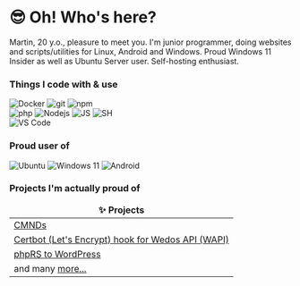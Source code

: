 <h1>😎 Oh! Who's here?</h1>

<p>Martin, 20 y.o., pleasure to meet you. I'm junior programmer, doing websites and scripts/utilities for Linux, Android and Windows. Proud Windows 11 Insider as well as Ubuntu Server user. Self-hosting enthusiast.</p>
<h3>Things I code with & use</h3>
<p>
  <img alt="Docker" src="https://img.shields.io/badge/docker-%230db7ed.svg?style=for-the-badge&logo=docker&logoColor=white" />
  <img alt="git" src="https://img.shields.io/badge/Gitea-34495E?style=for-the-badge&logo=gitea&logoColor=5D9425" />
  <img alt="npm" src="https://img.shields.io/badge/NPM-%23CB3837.svg?style=for-the-badge&logo=npm&logoColor=white" />
  <br>
  <img alt="php" src="https://img.shields.io/badge/php-%23777BB4.svg?style=for-the-badge&logo=php&logoColor=white" />
  <img alt="Nodejs" src="https://img.shields.io/badge/node.js-6DA55F?style=for-the-badge&logo=node.js&logoColor=white" />
  <img alt="JS" src="https://img.shields.io/badge/javascript-%23323330.svg?style=for-the-badge&logo=javascript&logoColor=%23F7DF1E" />
  <img alt="SH" src="https://img.shields.io/badge/shell_script-%23121011.svg?style=for-the-badge&logo=gnu-bash&logoColor=white" />
  <br>
  <img alt="VS Code" src="https://img.shields.io/badge/Visual%20Studio%20Code-0078d7.svg?style=for-the-badge&logo=visual-studio-code&logoColor=white" />
  <br>
</p>
<h3>Proud user of</h3>
<p>
  <img alt="Ubuntu" src="https://img.shields.io/badge/Ubuntu-E95420?style=for-the-badge&logo=ubuntu&logoColor=white" />
  <img alt="Windows 11" src="https://img.shields.io/badge/Windows%2011-%230079d5.svg?style=for-the-badge&logo=Windows%2011&logoColor=white" />
  <img alt="Android" src="https://img.shields.io/badge/Android-3DDC84?style=for-the-badge&logo=android&logoColor=white" />
</p>
<h3>Projects I'm actually proud of</h3>
<table>
  <thead align="center">
    <tr border: none;>
      <td><b>✨ Projects</b></td>
    </tr>
  </thead>
  <tbody>
    <tr>
      <td><a href="https://github.com/maskalix/cmnds">CMNDs</a></td>
    </tr>
    <tr>
      <td><a href="https://github.com/maskalix/wedos-api">Certbot (Let's Encrypt) hook for Wedos API (WAPI)</a></td>
    </tr>
    <tr>
      <td><a href="https://github.com/maskalix/phprs-to-wordpress-db-transfer">phpRS to WordPress</a></td>
    </tr>
    <tr>
      <td>and many <a href="https://github.com/maskalix?tab=repositories">more...</a></td>
    </tr>
  </tbody>
</table>
